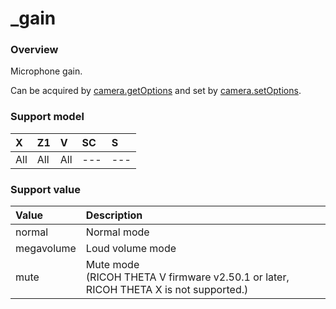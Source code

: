 # \_gain

### Overview

Microphone gain.

Can be acquired by [camera.getOptions](../commands/camera.get_options.md) and set by [camera.setOptions](../commands/camera.set_options.md).

### Support model

| X | Z1 | V | SC | S |
|:--|:--|:--|:--|:--|
| All | All | All | --- | --- |

### Support value

| Value | Description |
|:--|:--|
| normal | Normal mode |
| megavolume | Loud volume mode |
| mute | Mute mode<br>(RICOH THETA V firmware v2.50.1 or later, RICOH THETA X is not supported.) |

